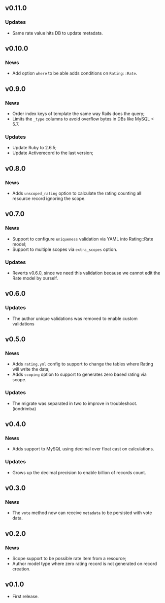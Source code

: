 ## v0.11.0

### Updates

- Same rate value hits DB to update metadata.

## v0.10.0

### News

- Add option `where` to be able adds conditions on `Rating::Rate`.

## v0.9.0

### News

- Order index keys of template the same way Rails does the query;
- Limits the `_type` columns to avoid overflow bytes in DBs like MySQL < 5.7.

### Updates

- Update Ruby to 2.6.5;
- Update Activerecord to the last version;

## v0.8.0

### News

- Adds `unscoped_rating` option to calculate the rating counting all resource record ignoring the scope.

## v0.7.0

### News

- Support to configure `uniqueness` validation via YAML into Rating::Rate model;
- Support to multiple scopes via `extra_scopes` option.

### Updates

- Reverts v0.6.0, since we need this validation because we cannot edit the Rate model by ourself.

## v0.6.0

### Updates

- The author unique validations was removed to enable custom validations

## v0.5.0

### News

- Adds `rating.yml` config to support to change the tables where Rating will write the data;
- Adds `scoping` option to support to generates zero based rating via scope.

### Updates

- The migrate was separated in two to improve in troubleshoot. (iondrimba)

## v0.4.0

### News

- Adds support to MySQL using decimal over float cast on calculations.

### Updates

- Grows up the decimal precision to enable billion of records count.

## v0.3.0

### News

- The `vote` method now can receive `metadata` to be persisted with vote data.

## v0.2.0

### News

- Scope support to be possible rate item from a resource;
- Author model type where zero rating record is not generated on record creation.

## v0.1.0

- First release.
